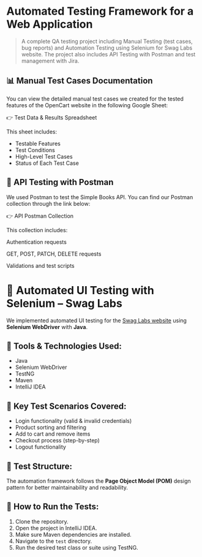 # Automated Testing Framework for a Web Application
> A complete QA testing project including Manual Testing (test cases, bug reports) and Automation Testing using Selenium for Swag Labs website. The project also includes API Testing with Postman and test management with Jira.
## 📊 Manual Test Cases Documentation

You can view the detailed manual test cases we created for the tested features of the OpenCart website in the following Google Sheet:

👉 Test Data & Results Spreadsheet

This sheet includes:
- Testable Features
- Test Conditions
- High-Level Test Cases
- Status of Each Test Case

 ## 🔗 API Testing with Postman
We used Postman to test the Simple Books API. You can find our Postman collection through the link below:

👉 API Postman Collection

This collection includes:

Authentication requests

GET, POST, PATCH, DELETE requests

Validations and test scripts

# 🤖 Automated UI Testing with Selenium – Swag Labs

We implemented automated UI testing for the [Swag Labs website](https://www.saucedemo.com/) using **Selenium WebDriver** with **Java**.

## 🧰 Tools & Technologies Used:
- Java
- Selenium WebDriver
- TestNG
- Maven
- IntelliJ IDEA

## 🎯 Key Test Scenarios Covered:
- Login functionality (valid & invalid credentials)
- Product sorting and filtering
- Add to cart and remove items
- Checkout process (step-by-step)
- Logout functionality

## 📂 Test Structure:
The automation framework follows the **Page Object Model (POM)** design pattern for better maintainability and readability.

## 📎 How to Run the Tests:
1. Clone the repository.
2. Open the project in IntelliJ IDEA.
3. Make sure Maven dependencies are installed.
4. Navigate to the `test` directory.
5. Run the desired test class or suite using TestNG.



